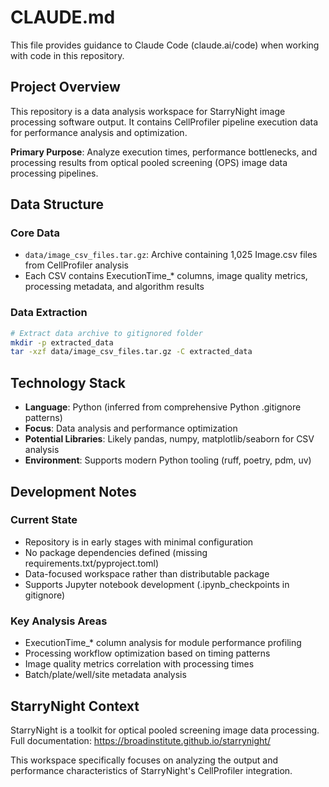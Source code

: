# CLAUDE.md

This file provides guidance to Claude Code (claude.ai/code) when working with code in this repository.

## Project Overview

This repository is a data analysis workspace for StarryNight image processing software output. It contains CellProfiler pipeline execution data for performance analysis and optimization.

**Primary Purpose**: Analyze execution times, performance bottlenecks, and processing results from optical pooled screening (OPS) image data processing pipelines.

## Data Structure

### Core Data
- `data/image_csv_files.tar.gz`: Archive containing 1,025 Image.csv files from CellProfiler analysis
- Each CSV contains ExecutionTime_* columns, image quality metrics, processing metadata, and algorithm results

### Data Extraction
```bash
# Extract data archive to gitignored folder
mkdir -p extracted_data
tar -xzf data/image_csv_files.tar.gz -C extracted_data
```

## Technology Stack

- **Language**: Python (inferred from comprehensive Python .gitignore patterns)
- **Focus**: Data analysis and performance optimization
- **Potential Libraries**: Likely pandas, numpy, matplotlib/seaborn for CSV analysis
- **Environment**: Supports modern Python tooling (ruff, poetry, pdm, uv)

## Development Notes

### Current State
- Repository is in early stages with minimal configuration
- No package dependencies defined (missing requirements.txt/pyproject.toml)
- Data-focused workspace rather than distributable package
- Supports Jupyter notebook development (.ipynb_checkpoints in gitignore)

### Key Analysis Areas
- ExecutionTime_* column analysis for module performance profiling
- Processing workflow optimization based on timing patterns
- Image quality metrics correlation with processing times
- Batch/plate/well/site metadata analysis

## StarryNight Context

StarryNight is a toolkit for optical pooled screening image data processing. Full documentation: https://broadinstitute.github.io/starrynight/

This workspace specifically focuses on analyzing the output and performance characteristics of StarryNight's CellProfiler integration.